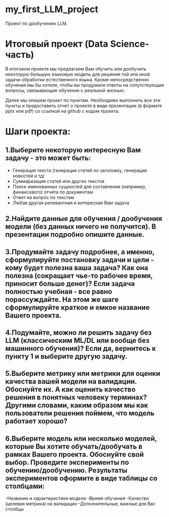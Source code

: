 # my_first_LLM_project
Проект по дообучению LLM. 


# Итоговый проект (Data Science-часть)

В итоговом проекте мы предлагаем Вам обучить или дообучить некоторую большую языковую модель для решения той или иной задачи обработки естественного языка. Кроме непосредственно обучения мы бы хотели, чтобы вы продумали ответы на сопутствующие вопросы, связывающие обучение с реальной жизнью. 

Далее мы опишем проект по пунктам. Необходимо выполнить все эти пункты и предоставить отчет о проекте в виде презентации (в формате pptx или pdf) со ссылкой на github с кодом проекта.

# Шаги проекта:

## 1.Выберите некоторую интересную Вам задачу - это может быть:
- Генерация текста (генерация статей по заголовку, генерация новостей и тд)
- Суммаризация статей или других текстов
- Поиск именованных сущностей для составления (например, финансового) отчета по документам
- Ответ на вопрос по текстам 
- Любая другая релевантная и интересная Вам задача


## 2.Найдите данные для обучения / дообучения модели (без данных ничего не получится). В презентации подробно опишите данные.

## 3.Продумайте задачу подробнее, а именно, cформулируйте постановку задачи и цели - кому будет полезна ваша задача? Как она полезна (сокращает чье-то рабочее время, приносит больше денег)? Если задача полностью учебная - все равно порассуждайте. На этом же шаге сформулируйте краткое и емкое название Вашего проекта.

## 4.Подумайте, можно ли решить задачу без LLM (классическим ML/DL или вообще без машинного обучения)? Если да, вернитесь к пункту 1 и выберите другую задачу. 

## 5.Выберите метрику или метрики для оценки качества вашей модели на валидации. Обоснуйте их. А как оценить качество решения в понятных человеку терминах? Другими словами, каким образом мы как пользователи решения поймем, что модель работает хорошо?

## 6.Выберите модель или несколько моделей, которые Вы хотите обучать/дообучать в рамках Вашего проекта. Обоснуйте свой выбор. Проведите эксперименты по обучению/дообучению. Результаты экспериментов оформите в виде таблицы со столбцами:
-Название и характеристики модели
-Время обучения
-Качество (целевая метрика) на валидации
-Дополнительные, важные для Вас столбцы
